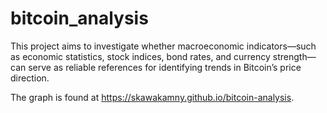 # bitcoin_analysis

This project aims to investigate whether macroeconomic indicators—such as economic statistics, stock indices, bond rates, and currency strength—can serve as reliable references for identifying trends in Bitcoin’s price direction. 

The graph is found at https://skawakamny.github.io/bitcoin-analysis.